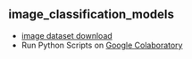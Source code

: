 ## image_classification_models
- [image dataset download](https://drive.google.com/file/d/1Tz4IgPtGXsVpXYk99WQ7S1lFy1-WjJlT/view?usp=sharing)
- Run Python Scripts on [Google Colaboratory](https://colab.research.google.com/notebooks/intro.ipynb#recent=true)
